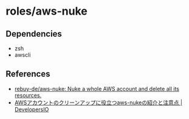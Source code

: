# roles/aws-nuke



## Dependencies
- zsh
- awscli



## References
- [rebuy-de/aws-nuke: Nuke a whole AWS account and delete all its resources.](https://github.com/rebuy-de/aws-nuke)
- [AWSアカウントのクリーンアップに役立つaws-nukeの紹介と注意点 | DevelopersIO](https://dev.classmethod.jp/articles/aws_nuke_intro/)

